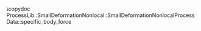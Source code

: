 \copydoc ProcessLib::SmallDeformationNonlocal::SmallDeformationNonlocalProcessData::specific_body_force

